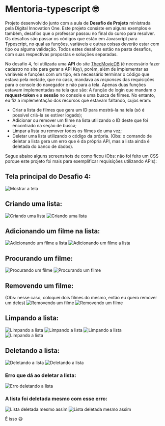 # Mentoria-typescript 🤓

Projeto desenvolvido junto com a aula de **Desafio de Projeto** ministrada pela Digital Innovation One. Este projeto consiste em alguns exemplos e também, desafios que o professor passou no final do curso para resolver. Os desafios são passar os códigos que estão em Javascript para Typescript, no qual as funções, variáveis e outras coisas deverão estar com tipo ou alguma validação. Todos estes desafios estão na pasta desafios, com suas respectivas propostas e soluções separadas.

No desafio 4, foi utilizada uma **API** do site [TheçMovieDB](https://www.themoviedb.org/) (é necessário fazer cadastro no site para gerar a API Key), porém, além de implementar as variáveis e funções com um tipo, era necessário terminar o código que estava pela metade, que no caso, mandava as *responses* das requisições para o console do navegador e não para a tela. Apenas duas funções estavam implementadas na tela que são: A função de login que mandam o **request-token** e a **sessão** no console e uma busca de filmes. No entanto, eu fiz a implementação dos recursos que estavam faltando, cujos eram: 
  - Criar a lista de filmes que gera um ID para mostrá-la na tela (só é possível criá-la se estiver logado);
  - Adicionar ou remover um filme na lista utilizando o ID deste que foi encontrado na seção de busca;
  - Limpar a lista ou remover todos os filmes de uma vez;
  - Deletar uma lista utilizando o código da própria. (Obs: o comando de deletar a lista gera um erro que é da própria API, mas a lista ainda é deletada do banco de dados).

Segue abaixo alguns screenshots de como ficou (Obs: não foi feito um CSS porque este projeto foi mais para exemplificar requisições utilizando APIs):

## Tela principal do Desafio 4:
  ![Mostrar a tela](./img/print-1.png)

## Criando uma lista:
  ![Criando uma lista](./img/print-2.png)
  ![Criando uma lista](./img/print-2.1.png)

## Adicionando um filme na lista:
  ![Adicionando um filme a lista](./img/print-3.png)
  ![Adicionando um filme a lista](./img/print-3.1.png)

## Procurando um filme:
  ![Procurando um filme](./img/print-4.png)
  ![Procurando um filme](./img/print-4.1.png)

## Removendo um filme:
 (Obs: nesse caso, coloquei dois filmes do mesmo, então eu quero remover um deles)
  ![Removendo um filme](./img/print-5.png)
  ![Removendo um filme](./img/print-5.1.png)

## Limpando a lista:
  ![Limpando a lista](./img/print-6.png)
  ![Limpando a lista](./img/print-6.1.png)
  ![Limpando a lista](./img/print-6.2.png)
  ![Limpando a lista](./img/print-6.3.png)

## Deletando a lista:
  ![Deletando a lista](./img/print-7.png)
  ![Deletando a lista](./img/print-7.1.png)
  ### Erro que dá ao deletar a lista:
  ![Erro deletando a lista](./img/print-7.2.png)
  ### A lista foi deletada mesmo com esse erro:
  ![Lista deletada mesmo assim](./img/print-7.3.png)
  ![Lista deletada mesmo assim](./img/print-7.4.png)

É isso 😃